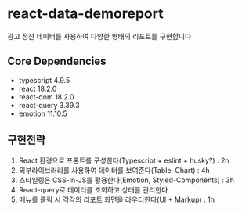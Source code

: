 # react-data-demoreport

광고 정산 데이터를 사용하여 다양한 형태의 리포트를 구현합니다

## Core Dependencies

- typescript 4.9.5
- react 18.2.0
- react-dom 18.2.0
- react-query 3.39.3
- emotion 11.10.5

## 구현전략

1. React 환경으로 프론트를 구성한다(Typescript + eslint + husky?) : 2h
1. 외부라이브러리를 사용하여 데이터를 보여준다(Table, Chart) : 4h
1. 스타일링은 CSS-in-JS를 활용한다(Emotion, Styled-Components) : 3h
1. React-query로 데이터를 조회하고 상태를 관리한다
1. 메뉴를 클릭 시 각각의 리포트 화면을 라우터한다(UI + Markup) : 1h
